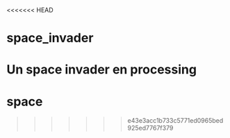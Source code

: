 <<<<<<< HEAD
# space_invader
Un space invader en processing
=======
# space
>>>>>>> e43e3acc1b733c5771ed0965bed925ed7767f379
